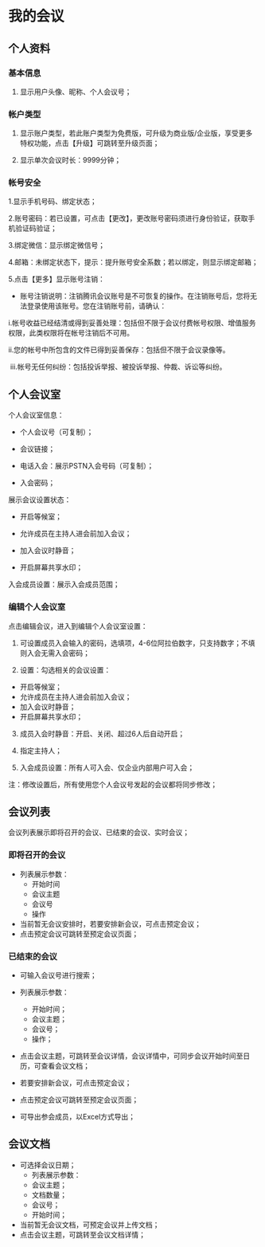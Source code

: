 # 我的会议  

## 个人资料

### 基本信息

1. 显示用户头像、昵称、个人会议号；

### 帐户类型

1. 显示账户类型，若此账户类型为免费版，可升级为商业版/企业版，享受更多特权功能，点击【升级】可跳转至升级页面；

2. 显示单次会议时长：9999分钟；

### 帐号安全

1.显示手机号码、绑定状态；

2.账号密码：若已设置，可点击【更改】，更改账号密码须进行身份验证，获取手机验证码验证；

3.绑定微信：显示绑定微信号；

4.邮箱：未绑定状态下，提示：提升账号安全系数；若以绑定，则显示绑定邮箱；

5.点击【更多】显示账号注销：

- 账号注销说明：注销腾讯会议账号是不可恢复的操作。在注销账号后，您将无法登录使用该账号。您在注销账号前，请确认：

​            i.帐号收益已经结清或得到妥善处理：包括但不限于会议付费帐号权限、增值服务权限，此类权限将在帐号注销后不可用。

​           ii.您的帐号中所包含的文件已得到妥善保存：包括但不限于会议录像等。

​          iii.帐号无任何纠纷：包括投诉举报、被投诉举报、仲裁、诉讼等纠纷。

## 个人会议室

个人会议室信息：

- 个人会议号（可复制）；

- 会议链接；

- 电话入会：展示PSTN入会号码（可复制）；

- 入会密码；

展示会议设置状态：

- 开启等候室；

- 允许成员在主持人进会前加入会议；

- 加入会议时静音；

- 开启屏幕共享水印；

入会成员设置：展示入会成员范围；

### 编辑个人会议室

点击编辑会议，进入到编辑个人会议室设置：

1. 可设置成员入会输入的密码，选填项，4-6位阿拉伯数字，只支持数字；不填则入会无需入会密码；

2. 设置：勾选相关的会议设置：

- 开启等候室；
- 允许成员在主持人进会前加入会议；
- 加入会议时静音；
- 开启屏幕共享水印；

3. 成员入会时静音：开启、关闭、超过6人后自动开启；

4. 指定主持人；

5. 入会成员设置：所有人可入会、仅企业内部用户可入会；

注：修改设置后，所有使用您个人会议号发起的会议都将同步修改；

## 会议列表

会议列表展示即将召开的会议、已结束的会议、实时会议；

### 即将召开的会议

- 列表展示参数：
  - 开始时间
  - 会议主题
  - 会议号
  - 操作
- 当前暂无会议安排时，若要安排新会议，可点击预定会议；
- 点击预定会议可跳转至预定会议页面；

### 已结束的会议

- 可输入会议号进行搜索；
- 列表展示参数：
  - 开始时间；
  - 会议主题；
  - 会议号；
  - 操作；

- 点击会议主题，可跳转至会议详情，会议详情中，可同步会议开始时间至日历，可查看会议文档；
- 若要安排新会议，可点击预定会议；
- 点击预定会议可跳转至预定会议页面；
- 可导出参会成员，以Excel方式导出；

## 会议文档

- 可选择会议日期；
  - 列表展示参数：
  - 会议主题；
  - 文档数量；
  - 会议号；
  - 开始时间；
- 当前暂无会议文档，可预定会议并上传文档；
- 点击会议主题，可跳转至会议文档详情；